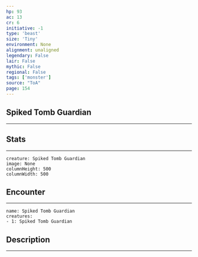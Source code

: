 ```yaml
---
hp: 93
ac: 13
cr: 6
initiative: -1
type: 'beast'    
size: 'Tiny'
environment: None
alignment: unaligned
legendary: False
lair: False
mythic: False
regional: False
tags: ['monster']
source: "ToA"
page: 154
---
```


## Spiked Tomb Guardian
---



## Stats
---

```statblock
creature: Spiked Tomb Guardian
image: None
columnHeight: 500
columnWidth: 500
```

## Encounter
---

```encounter-table
name: Spiked Tomb Guardian
creatures:
- 1: Spiked Tomb Guardian
```

## Description
---




